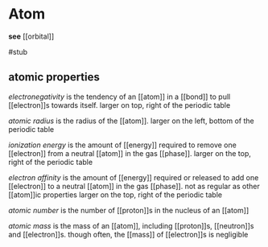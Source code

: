 # Atom

**see** [[orbital]]

#stub

## atomic properties

_electronegativity_ is the tendency of an [[atom]] in a [[bond]] to pull [[electron]]s towards itself. larger on top, right of the periodic table

_atomic radius_ is the radius of the [[atom]]. larger on the left, bottom of the periodic table

_ionization energy_ is the amount of [[energy]] required to remove one [[electron]] from a neutral [[atom]] in the gas [[phase]]. larger on the top, right of the periodic table

_electron affinity_ is the amount of [[energy]] required or released to add one [[electron]] to a neutral [[atom]] in the gas [[phase]]. not as regular as other [[atom]]ic properties larger on the top, right of the periodic table

_atomic number_ is the number of [[proton]]s in the nucleus of an [[atom]]

_atomic mass_ is the mass of an [[atom]], including [[proton]]s, [[neutron]]s and [[electron]]s. though often, the [[mass]] of [[electron]]s is negligible

